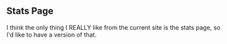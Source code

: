 ## Stats Page
I think the only thing I REALLY like from the current site is the stats page, so I'd like to have a version of that.
